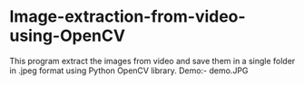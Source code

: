# Image-extraction-from-video-using-OpenCV
This program extract the images from video and save them in a single folder in .jpeg format using Python OpenCV library.
 Demo:- 
 demo.JPG
